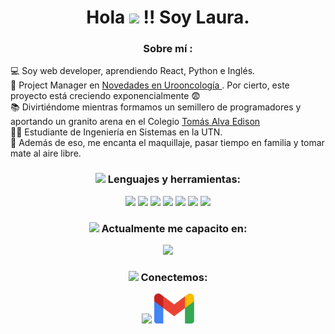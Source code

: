 <!-- Intro -->

<h1 align="center">Hola <img src="https://raw.githubusercontent.com/MartinHeinz/MartinHeinz/master/wave.gif" width="30px"> !! Soy Laura.</h1>
<h3 align="center">Sobre mí :</h3> 
<p> 💻 Soy web developer, aprendiendo React, Python e Inglés.
<br> 📅 Project Manager en <a href="https://urooncoargentina.com/" target="blank"> Novedades en Urooncología </a>. Por cierto, este proyecto está creciendo exponencialmente 😨
<br> 📚 Divirtiéndome mientras formamos un semillero de programadores y aportando un granito arena en el Colegio <a href="https://www.colegioedison.edu.ar/" target="blank"> Tomás Alva Edison </a>
<br> 👩‍🎓 Estudiante de Ingeniería en Sistemas en la UTN.
<br> 📌 Además de eso, me encanta el maquillaje, pasar tiempo en familia y tomar mate al aire libre.
</p>

<!-- Tech Stack --> 

<h3 align="Center"><img  src="https://media2.giphy.com/media/QssGEmpkyEOhBCb7e1/giphy.gif?cid=ecf05e47a0n3gi1bfqntqmob8g9aid1oyj2wr3ds3mg700bl&rid=giphy.gif" width ="25"> Lenguajes y herramientas:</h3>  
<p align="center">
<img src="https://cdn.jsdelivr.net/gh/devicons/devicon/icons/html5/html5-original-wordmark.svg" style="height: 4rem"/>
<img src="https://cdn.jsdelivr.net/gh/devicons/devicon/icons/css3/css3-original-wordmark.svg" style="height: 4rem"/>
<img src="https://cdn.jsdelivr.net/gh/devicons/devicon/icons/javascript/javascript-plain.svg" style="height: 4rem"/>
<img src="https://cdn.jsdelivr.net/gh/devicons/devicon/icons/bootstrap/bootstrap-plain-wordmark.svg"  style="height: 4rem"/>
<img src="https://cdn.jsdelivr.net/gh/devicons/devicon/icons/git/git-plain.svg" style="height: 4rem"/>
<img src="https://cdn.jsdelivr.net/gh/devicons/devicon/icons/github/github-original-wordmark.svg" style="height: 4rem; background-color:white"/>
<img src="https://cdn.jsdelivr.net/gh/devicons/devicon/icons/python/python-original.svg"  style="height: 4rem"/>
</p>

<h3 align="Center"><img  src="https://media2.giphy.com/media/QssGEmpkyEOhBCb7e1/giphy.gif?cid=ecf05e47a0n3gi1bfqntqmob8g9aid1oyj2wr3ds3mg700bl&rid=giphy.gif" width ="25"> Actualmente me capacito en:</h3>  
<p align="center">
<img src="https://cdn.jsdelivr.net/gh/devicons/devicon/icons/react/react-original.svg" style="height: 4rem"/>
</p>

<!--  <img src="https://github.com/devicons/devicon/blob/master/icons/figma/figma-original.svg" style="height: 4rem" />-->


<!-- Socials --> 

<h3 align="center"><img src="https://media.giphy.com/media/LnQjpWaON8nhr21vNW/giphy.gif" width='30'> Conectemos:</h3>  
<div align="center">
<a href="https://www.linkedin.com/in/maria-laura-jofre/" target="blank"><img src="https://cdn.jsdelivr.net/gh/devicons/devicon/icons/linkedin/linkedin-original.svg" style="height: 3rem"/></a>
<!-- 
<a href="https://codepen.io/mahiiverse" target="blank">
<img src="https://cdn.jsdelivr.net/gh/devicons/devicon/icons/codepen/codepen-plain.svg" style="height: 3rem; background-color:white"/>
</a>  --> 

<a href="mailto:jofre.lau@gmail.com" target="blank">
<img src="https://github.com/mahiiverse1/mahiiverse1/blob/main/Gmail_Logo_256px.png" style="height: 3rem"/>
</a>

</div>

<!-- Catto gifs -->

<h2 align="Gracias por ver mi perfil 🧡 </h2>

